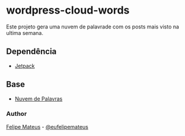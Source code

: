 # wordpress-cloud-words

  Este projeto gera uma nuvem de palavrade com os posts mais visto na ultima semana.

## Dependência

 - [Jetpack](https://br.wordpress.org/plugins/jetpack/)

## Base
- [Nuvem de Palavras](https://www.verbratec.com.br/2011/11/nuvem-de-tags-html.html)



### Author
[Felipe Mateus](https://felipemateus.com) - [@eufelipemateus](https://github.com/eufelipemateus)
